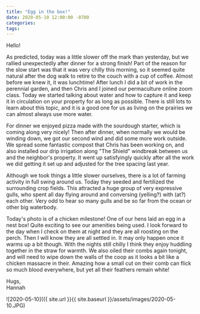 ```yaml
---
title: "Egg in the box!"
date: 2020-05-10 12:00:00 -0700
categories:
tags:
---
```


Hello!

As predicted, today was a little slower off the mark than yesterday, but we rallied unexpectedly after dinner for a strong finish! Part of the reason for the slow start was that it was very chilly this morning, so it seemed quite natural after the dog walk to retire to the couch with a cup of coffee. Almost before we knew it, it was lunchtime! After lunch I did a bit of work in the perennial garden, and then Chris and I joined our permaculture online zoom class. Today we started talking about water and how to capture it and keep it in circulation on your property for as long as possible. There is still lots to learn about this topic, and it is a good one for us as living on the prairies we can almost always use more water. 

For dinner we enjoyed pizza made with the sourdough starter, which is coming along very nicely! Then after dinner, when normally we would be winding down, we got our second wind and did some more work outside. We spread some fantastic compost that Chris has been working on, and also installed our drip irrigation along "The Shield" windbreak between us and the neighbor's property. It went up satisfyingly quickly after all the work we did getting it set up and adjusted for the tree spacing last year.

Although we took things a little slower ourselves, there is a lot of farming activity in full swing around us. Today they seeded and fertilized the surrounding crop fields. This attracted a huge group of very expressive gulls, who spent all day flying around and conversing (yelling?) with (at?) each other. Very odd to hear so many gulls and be so far from the ocean or other big waterbody.

Today's photo is of a chicken milestone! One of our hens laid an egg in a nest box! Quite exciting to see our amenities being used. I look forward to the day when I check on them at night and they are all roosting on the perch. Then I will know they are all settled in. It may only happen once it warms up a bit though. With the nights still chilly I think they enjoy huddling together in the straw for warmth. We also oiled their combs again tonight, and will need to wipe down the walls of the coop as it looks a bit like a chicken massacre in their. Amazing how a small cut on their comb can flick so much blood everywhere, but yet all their feathers remain white!

Hugs,<br />
Hannah

![2020-05-10]({{ site.url }}{{ site.baseurl }}/assets/images/2020-05-10.JPG)
